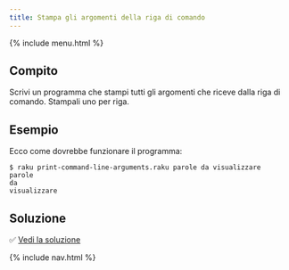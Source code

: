 ```yaml
---
title: Stampa gli argomenti della riga di comando
---
```


{% include menu.html %}

## Compito

Scrivi un programma che stampi tutti gli argomenti che riceve dalla riga di comando. Stampali uno per riga.

## Esempio

Ecco come dovrebbe funzionare il programma:

```console
$ raku print-command-line-arguments.raku parole da visualizzare
parole
da
visualizzare
```

## Soluzione

✅ [Vedi la soluzione](solution)

{% include nav.html %}